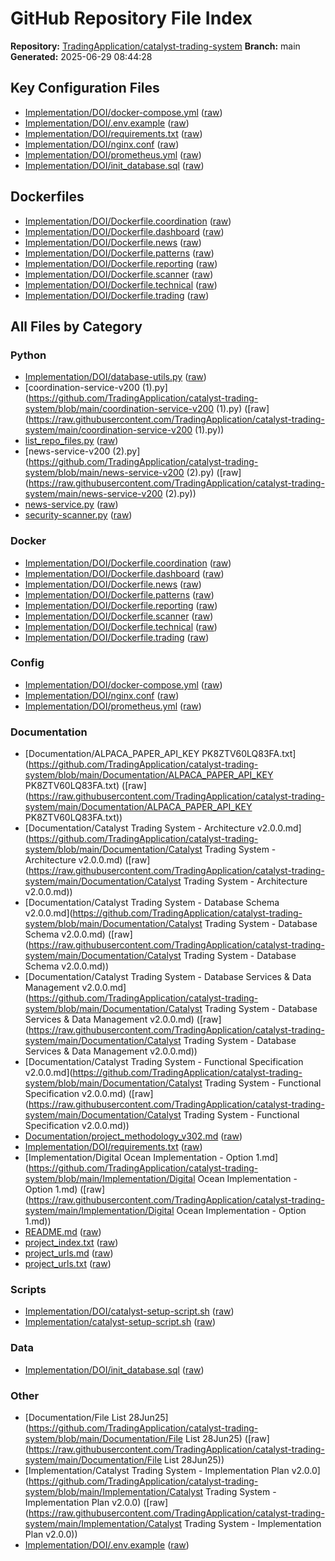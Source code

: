 # GitHub Repository File Index

**Repository:** [TradingApplication/catalyst-trading-system](https://github.com/TradingApplication/catalyst-trading-system)
**Branch:** main
**Generated:** 2025-06-29 08:44:28

## Key Configuration Files

- [Implementation/DOI/docker-compose.yml](https://github.com/TradingApplication/catalyst-trading-system/blob/main/Implementation/DOI/docker-compose.yml) ([raw](https://raw.githubusercontent.com/TradingApplication/catalyst-trading-system/main/Implementation/DOI/docker-compose.yml))
- [Implementation/DOI/.env.example](https://github.com/TradingApplication/catalyst-trading-system/blob/main/Implementation/DOI/.env.example) ([raw](https://raw.githubusercontent.com/TradingApplication/catalyst-trading-system/main/Implementation/DOI/.env.example))
- [Implementation/DOI/requirements.txt](https://github.com/TradingApplication/catalyst-trading-system/blob/main/Implementation/DOI/requirements.txt) ([raw](https://raw.githubusercontent.com/TradingApplication/catalyst-trading-system/main/Implementation/DOI/requirements.txt))
- [Implementation/DOI/nginx.conf](https://github.com/TradingApplication/catalyst-trading-system/blob/main/Implementation/DOI/nginx.conf) ([raw](https://raw.githubusercontent.com/TradingApplication/catalyst-trading-system/main/Implementation/DOI/nginx.conf))
- [Implementation/DOI/prometheus.yml](https://github.com/TradingApplication/catalyst-trading-system/blob/main/Implementation/DOI/prometheus.yml) ([raw](https://raw.githubusercontent.com/TradingApplication/catalyst-trading-system/main/Implementation/DOI/prometheus.yml))
- [Implementation/DOI/init_database.sql](https://github.com/TradingApplication/catalyst-trading-system/blob/main/Implementation/DOI/init_database.sql) ([raw](https://raw.githubusercontent.com/TradingApplication/catalyst-trading-system/main/Implementation/DOI/init_database.sql))

## Dockerfiles

- [Implementation/DOI/Dockerfile.coordination](https://github.com/TradingApplication/catalyst-trading-system/blob/main/Implementation/DOI/Dockerfile.coordination) ([raw](https://raw.githubusercontent.com/TradingApplication/catalyst-trading-system/main/Implementation/DOI/Dockerfile.coordination))
- [Implementation/DOI/Dockerfile.dashboard](https://github.com/TradingApplication/catalyst-trading-system/blob/main/Implementation/DOI/Dockerfile.dashboard) ([raw](https://raw.githubusercontent.com/TradingApplication/catalyst-trading-system/main/Implementation/DOI/Dockerfile.dashboard))
- [Implementation/DOI/Dockerfile.news](https://github.com/TradingApplication/catalyst-trading-system/blob/main/Implementation/DOI/Dockerfile.news) ([raw](https://raw.githubusercontent.com/TradingApplication/catalyst-trading-system/main/Implementation/DOI/Dockerfile.news))
- [Implementation/DOI/Dockerfile.patterns](https://github.com/TradingApplication/catalyst-trading-system/blob/main/Implementation/DOI/Dockerfile.patterns) ([raw](https://raw.githubusercontent.com/TradingApplication/catalyst-trading-system/main/Implementation/DOI/Dockerfile.patterns))
- [Implementation/DOI/Dockerfile.reporting](https://github.com/TradingApplication/catalyst-trading-system/blob/main/Implementation/DOI/Dockerfile.reporting) ([raw](https://raw.githubusercontent.com/TradingApplication/catalyst-trading-system/main/Implementation/DOI/Dockerfile.reporting))
- [Implementation/DOI/Dockerfile.scanner](https://github.com/TradingApplication/catalyst-trading-system/blob/main/Implementation/DOI/Dockerfile.scanner) ([raw](https://raw.githubusercontent.com/TradingApplication/catalyst-trading-system/main/Implementation/DOI/Dockerfile.scanner))
- [Implementation/DOI/Dockerfile.technical](https://github.com/TradingApplication/catalyst-trading-system/blob/main/Implementation/DOI/Dockerfile.technical) ([raw](https://raw.githubusercontent.com/TradingApplication/catalyst-trading-system/main/Implementation/DOI/Dockerfile.technical))
- [Implementation/DOI/Dockerfile.trading](https://github.com/TradingApplication/catalyst-trading-system/blob/main/Implementation/DOI/Dockerfile.trading) ([raw](https://raw.githubusercontent.com/TradingApplication/catalyst-trading-system/main/Implementation/DOI/Dockerfile.trading))

## All Files by Category


### Python

- [Implementation/DOI/database-utils.py](https://github.com/TradingApplication/catalyst-trading-system/blob/main/Implementation/DOI/database-utils.py) ([raw](https://raw.githubusercontent.com/TradingApplication/catalyst-trading-system/main/Implementation/DOI/database-utils.py))
- [coordination-service-v200 (1).py](https://github.com/TradingApplication/catalyst-trading-system/blob/main/coordination-service-v200 (1).py) ([raw](https://raw.githubusercontent.com/TradingApplication/catalyst-trading-system/main/coordination-service-v200 (1).py))
- [list_repo_files.py](https://github.com/TradingApplication/catalyst-trading-system/blob/main/list_repo_files.py) ([raw](https://raw.githubusercontent.com/TradingApplication/catalyst-trading-system/main/list_repo_files.py))
- [news-service-v200 (2).py](https://github.com/TradingApplication/catalyst-trading-system/blob/main/news-service-v200 (2).py) ([raw](https://raw.githubusercontent.com/TradingApplication/catalyst-trading-system/main/news-service-v200 (2).py))
- [news-service.py](https://github.com/TradingApplication/catalyst-trading-system/blob/main/news-service.py) ([raw](https://raw.githubusercontent.com/TradingApplication/catalyst-trading-system/main/news-service.py))
- [security-scanner.py](https://github.com/TradingApplication/catalyst-trading-system/blob/main/security-scanner.py) ([raw](https://raw.githubusercontent.com/TradingApplication/catalyst-trading-system/main/security-scanner.py))

### Docker

- [Implementation/DOI/Dockerfile.coordination](https://github.com/TradingApplication/catalyst-trading-system/blob/main/Implementation/DOI/Dockerfile.coordination) ([raw](https://raw.githubusercontent.com/TradingApplication/catalyst-trading-system/main/Implementation/DOI/Dockerfile.coordination))
- [Implementation/DOI/Dockerfile.dashboard](https://github.com/TradingApplication/catalyst-trading-system/blob/main/Implementation/DOI/Dockerfile.dashboard) ([raw](https://raw.githubusercontent.com/TradingApplication/catalyst-trading-system/main/Implementation/DOI/Dockerfile.dashboard))
- [Implementation/DOI/Dockerfile.news](https://github.com/TradingApplication/catalyst-trading-system/blob/main/Implementation/DOI/Dockerfile.news) ([raw](https://raw.githubusercontent.com/TradingApplication/catalyst-trading-system/main/Implementation/DOI/Dockerfile.news))
- [Implementation/DOI/Dockerfile.patterns](https://github.com/TradingApplication/catalyst-trading-system/blob/main/Implementation/DOI/Dockerfile.patterns) ([raw](https://raw.githubusercontent.com/TradingApplication/catalyst-trading-system/main/Implementation/DOI/Dockerfile.patterns))
- [Implementation/DOI/Dockerfile.reporting](https://github.com/TradingApplication/catalyst-trading-system/blob/main/Implementation/DOI/Dockerfile.reporting) ([raw](https://raw.githubusercontent.com/TradingApplication/catalyst-trading-system/main/Implementation/DOI/Dockerfile.reporting))
- [Implementation/DOI/Dockerfile.scanner](https://github.com/TradingApplication/catalyst-trading-system/blob/main/Implementation/DOI/Dockerfile.scanner) ([raw](https://raw.githubusercontent.com/TradingApplication/catalyst-trading-system/main/Implementation/DOI/Dockerfile.scanner))
- [Implementation/DOI/Dockerfile.technical](https://github.com/TradingApplication/catalyst-trading-system/blob/main/Implementation/DOI/Dockerfile.technical) ([raw](https://raw.githubusercontent.com/TradingApplication/catalyst-trading-system/main/Implementation/DOI/Dockerfile.technical))
- [Implementation/DOI/Dockerfile.trading](https://github.com/TradingApplication/catalyst-trading-system/blob/main/Implementation/DOI/Dockerfile.trading) ([raw](https://raw.githubusercontent.com/TradingApplication/catalyst-trading-system/main/Implementation/DOI/Dockerfile.trading))

### Config

- [Implementation/DOI/docker-compose.yml](https://github.com/TradingApplication/catalyst-trading-system/blob/main/Implementation/DOI/docker-compose.yml) ([raw](https://raw.githubusercontent.com/TradingApplication/catalyst-trading-system/main/Implementation/DOI/docker-compose.yml))
- [Implementation/DOI/nginx.conf](https://github.com/TradingApplication/catalyst-trading-system/blob/main/Implementation/DOI/nginx.conf) ([raw](https://raw.githubusercontent.com/TradingApplication/catalyst-trading-system/main/Implementation/DOI/nginx.conf))
- [Implementation/DOI/prometheus.yml](https://github.com/TradingApplication/catalyst-trading-system/blob/main/Implementation/DOI/prometheus.yml) ([raw](https://raw.githubusercontent.com/TradingApplication/catalyst-trading-system/main/Implementation/DOI/prometheus.yml))

### Documentation

- [Documentation/ALPACA_PAPER_API_KEY PK8ZTV60LQ83FA.txt](https://github.com/TradingApplication/catalyst-trading-system/blob/main/Documentation/ALPACA_PAPER_API_KEY PK8ZTV60LQ83FA.txt) ([raw](https://raw.githubusercontent.com/TradingApplication/catalyst-trading-system/main/Documentation/ALPACA_PAPER_API_KEY PK8ZTV60LQ83FA.txt))
- [Documentation/Catalyst Trading System - Architecture v2.0.0.md](https://github.com/TradingApplication/catalyst-trading-system/blob/main/Documentation/Catalyst Trading System - Architecture v2.0.0.md) ([raw](https://raw.githubusercontent.com/TradingApplication/catalyst-trading-system/main/Documentation/Catalyst Trading System - Architecture v2.0.0.md))
- [Documentation/Catalyst Trading System - Database Schema v2.0.0.md](https://github.com/TradingApplication/catalyst-trading-system/blob/main/Documentation/Catalyst Trading System - Database Schema v2.0.0.md) ([raw](https://raw.githubusercontent.com/TradingApplication/catalyst-trading-system/main/Documentation/Catalyst Trading System - Database Schema v2.0.0.md))
- [Documentation/Catalyst Trading System - Database Services & Data Management v2.0.0.md](https://github.com/TradingApplication/catalyst-trading-system/blob/main/Documentation/Catalyst Trading System - Database Services & Data Management v2.0.0.md) ([raw](https://raw.githubusercontent.com/TradingApplication/catalyst-trading-system/main/Documentation/Catalyst Trading System - Database Services & Data Management v2.0.0.md))
- [Documentation/Catalyst Trading System - Functional Specification v2.0.0.md](https://github.com/TradingApplication/catalyst-trading-system/blob/main/Documentation/Catalyst Trading System - Functional Specification v2.0.0.md) ([raw](https://raw.githubusercontent.com/TradingApplication/catalyst-trading-system/main/Documentation/Catalyst Trading System - Functional Specification v2.0.0.md))
- [Documentation/project_methodology_v302.md](https://github.com/TradingApplication/catalyst-trading-system/blob/main/Documentation/project_methodology_v302.md) ([raw](https://raw.githubusercontent.com/TradingApplication/catalyst-trading-system/main/Documentation/project_methodology_v302.md))
- [Implementation/DOI/requirements.txt](https://github.com/TradingApplication/catalyst-trading-system/blob/main/Implementation/DOI/requirements.txt) ([raw](https://raw.githubusercontent.com/TradingApplication/catalyst-trading-system/main/Implementation/DOI/requirements.txt))
- [Implementation/Digital Ocean Implementation - Option 1.md](https://github.com/TradingApplication/catalyst-trading-system/blob/main/Implementation/Digital Ocean Implementation - Option 1.md) ([raw](https://raw.githubusercontent.com/TradingApplication/catalyst-trading-system/main/Implementation/Digital Ocean Implementation - Option 1.md))
- [README.md](https://github.com/TradingApplication/catalyst-trading-system/blob/main/README.md) ([raw](https://raw.githubusercontent.com/TradingApplication/catalyst-trading-system/main/README.md))
- [project_index.txt](https://github.com/TradingApplication/catalyst-trading-system/blob/main/project_index.txt) ([raw](https://raw.githubusercontent.com/TradingApplication/catalyst-trading-system/main/project_index.txt))
- [project_urls.md](https://github.com/TradingApplication/catalyst-trading-system/blob/main/project_urls.md) ([raw](https://raw.githubusercontent.com/TradingApplication/catalyst-trading-system/main/project_urls.md))
- [project_urls.txt](https://github.com/TradingApplication/catalyst-trading-system/blob/main/project_urls.txt) ([raw](https://raw.githubusercontent.com/TradingApplication/catalyst-trading-system/main/project_urls.txt))

### Scripts

- [Implementation/DOI/catalyst-setup-script.sh](https://github.com/TradingApplication/catalyst-trading-system/blob/main/Implementation/DOI/catalyst-setup-script.sh) ([raw](https://raw.githubusercontent.com/TradingApplication/catalyst-trading-system/main/Implementation/DOI/catalyst-setup-script.sh))
- [Implementation/catalyst-setup-script.sh](https://github.com/TradingApplication/catalyst-trading-system/blob/main/Implementation/catalyst-setup-script.sh) ([raw](https://raw.githubusercontent.com/TradingApplication/catalyst-trading-system/main/Implementation/catalyst-setup-script.sh))

### Data

- [Implementation/DOI/init_database.sql](https://github.com/TradingApplication/catalyst-trading-system/blob/main/Implementation/DOI/init_database.sql) ([raw](https://raw.githubusercontent.com/TradingApplication/catalyst-trading-system/main/Implementation/DOI/init_database.sql))

### Other

- [Documentation/File List 28Jun25](https://github.com/TradingApplication/catalyst-trading-system/blob/main/Documentation/File List 28Jun25) ([raw](https://raw.githubusercontent.com/TradingApplication/catalyst-trading-system/main/Documentation/File List 28Jun25))
- [Implementation/Catalyst Trading System - Implementation Plan v2.0.0](https://github.com/TradingApplication/catalyst-trading-system/blob/main/Implementation/Catalyst Trading System - Implementation Plan v2.0.0) ([raw](https://raw.githubusercontent.com/TradingApplication/catalyst-trading-system/main/Implementation/Catalyst Trading System - Implementation Plan v2.0.0))
- [Implementation/DOI/.env.example](https://github.com/TradingApplication/catalyst-trading-system/blob/main/Implementation/DOI/.env.example) ([raw](https://raw.githubusercontent.com/TradingApplication/catalyst-trading-system/main/Implementation/DOI/.env.example))
